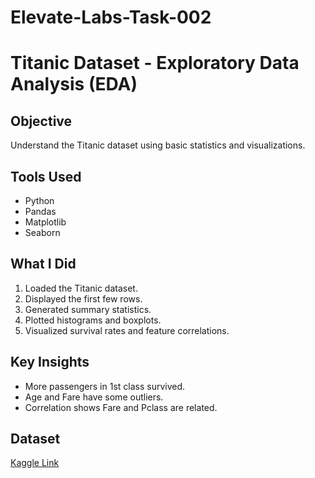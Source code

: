 # Elevate-Labs-Task-002
# Titanic Dataset - Exploratory Data Analysis (EDA)

## Objective
Understand the Titanic dataset using basic statistics and visualizations.

## Tools Used
- Python
- Pandas
- Matplotlib
- Seaborn

## What I Did
1. Loaded the Titanic dataset.
2. Displayed the first few rows.
3. Generated summary statistics.
4. Plotted histograms and boxplots.
5. Visualized survival rates and feature correlations.

## Key Insights
- More passengers in 1st class survived.
- Age and Fare have some outliers.
- Correlation shows Fare and Pclass are related.

## Dataset
[Kaggle Link](https://www.kaggle.com/datasets/yasserh/titanic-dataset)

